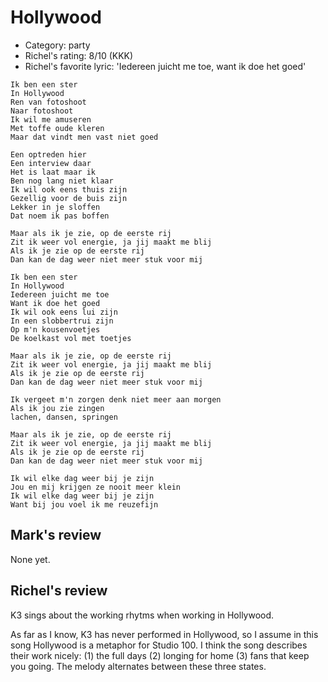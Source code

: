 # Hollywood

 * Category: party
 * Richel's rating: 8/10 (KKK)
 * Richel's favorite lyric: 'Iedereen juicht me toe, want ik doe het goed'

```
Ik ben een ster
In Hollywood
Ren van fotoshoot
Naar fotoshoot
Ik wil me amuseren
Met toffe oude kleren
Maar dat vindt men vast niet goed

Een optreden hier
Een interview daar
Het is laat maar ik
Ben nog lang niet klaar
Ik wil ook eens thuis zijn
Gezellig voor de buis zijn
Lekker in je sloffen
Dat noem ik pas boffen

Maar als ik je zie, op de eerste rij
Zit ik weer vol energie, ja jij maakt me blij
Als ik je zie op de eerste rij
Dan kan de dag weer niet meer stuk voor mij

Ik ben een ster
In Hollywood
Iedereen juicht me toe
Want ik doe het goed
Ik wil ook eens lui zijn
In een slobbertrui zijn
Op m'n kousenvoetjes
De koelkast vol met toetjes

Maar als ik je zie, op de eerste rij
Zit ik weer vol energie, ja jij maakt me blij
Als ik je zie op de eerste rij
Dan kan de dag weer niet meer stuk voor mij

Ik vergeet m'n zorgen denk niet meer aan morgen
Als ik jou zie zingen
lachen, dansen, springen

Maar als ik je zie, op de eerste rij
Zit ik weer vol energie, ja jij maakt me blij
Als ik je zie op de eerste rij
Dan kan de dag weer niet meer stuk voor mij

Ik wil elke dag weer bij je zijn
Jou en mij krijgen ze nooit meer klein
Ik wil elke dag weer bij je zijn
Want bij jou voel ik me reuzefijn
```
## Mark's review

None yet.

## Richel's review

K3 sings about the working rhytms when working in Hollywood.

As far as I know, K3 has never performed in Hollywood, so I assume in
this song Hollywood is a metaphor for Studio 100. I think the
song describes their work nicely: (1) the full days (2) longing
for home (3) fans that keep you going. The melody alternates
between these three states. 
